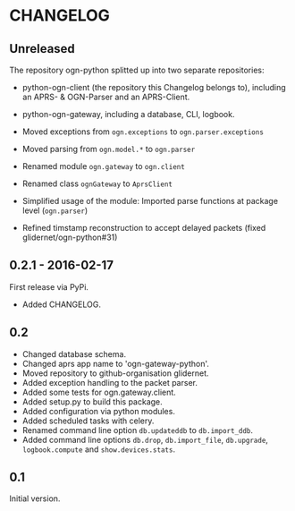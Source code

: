 # CHANGELOG

## Unreleased
The repository ogn-python splitted up into two separate repositories:
  - python-ogn-client (the repository this Changelog belongs to),
    including an APRS- & OGN-Parser and an APRS-Client.
  - python-ogn-gateway, including a database, CLI, logbook.

- Moved exceptions from `ogn.exceptions` to `ogn.parser.exceptions`
- Moved parsing from `ogn.model.*` to `ogn.parser`
- Renamed module `ogn.gateway` to `ogn.client`
- Renamed class `ognGateway` to `AprsClient`
- Simplified usage of the module: Imported parse functions at package level (`ogn.parser`)
- Refined timstamp reconstruction to accept delayed packets (fixed glidernet/ogn-python#31)

## 0.2.1 - 2016-02-17
First release via PyPi.
- Added CHANGELOG.

## 0.2
- Changed database schema.
- Changed aprs app name to 'ogn-gateway-python'.
- Moved repository to github-organisation glidernet.
- Added exception handling to the packet parser.
- Added some tests for ogn.gateway.client.
- Added setup.py to build this package.
- Added configuration via python modules.
- Added scheduled tasks with celery.
- Renamed command line option `db.updateddb` to `db.import_ddb`.
- Added command line options `db.drop`, `db.import_file`, `db.upgrade`,
  `logbook.compute` and `show.devices.stats`.

## 0.1
Initial version.
